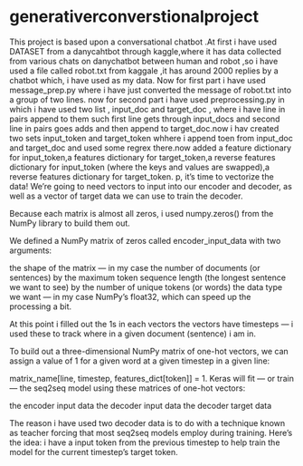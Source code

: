 # generativerconverstionalproject
This project is based upon a conversational chatbot .At first i have used DATASET from a danycahtbot through kaggle,where it has data collected from various chats on danychatbot between human and robot ,so i have used a file called robot.txt from kaggale ,it has around 2000 replies by a chatbot which, i have used as my data.
Now for first part i have used message_prep.py where i have just converted the message of robot.txt into a group of two lines.
now for second part i have used preprocessing.py in which i have used two list , input_doc and target_doc , where i have line in pairs append to them such first line gets through input_docs and second line  in pairs goes adds <start> and <end> then append  to target_doc.now i hav created two sets input_token and target_token whhere i append toen from input_doc and target_doc and used some regrex there.now added a feature dictionary for input_token,a features dictionary for 
 target_token,a reverse features dictionary for input_token (where the keys and values are swapped),a reverse features dictionary for target_token.
  p, it’s time to vectorize the data! We’re going to need vectors to input into our encoder and decoder, as well as a vector of target data we can use to train the decoder.

Because each matrix is almost all zeros, i used numpy.zeros() from the NumPy library to build them out.

We defined a NumPy matrix of zeros called encoder_input_data with two arguments:

the shape of the matrix — in my case the number of documents (or sentences) by the maximum token sequence length (the longest sentence we want to see) by the number of unique tokens (or words)
the data type we want — in my case NumPy’s float32, which can speed up the processing a bit.


At this point i   filled out the 1s in each vectors
the vectors have timesteps — i used these to track where in a given document (sentence) i am in.

To build out a three-dimensional NumPy matrix of one-hot vectors, we can assign a value of 1 for a given word at a given timestep in a given line:

matrix_name[line, timestep, features_dict[token]] = 1.
Keras will fit — or train — the seq2seq model using these matrices of one-hot vectors:

the encoder input data
the decoder input data
the decoder target data

The reason i have used two decoder data is  to do with a technique known as teacher forcing that most seq2seq models employ during training. Here’s the idea: i have a  input token from the previous timestep to help train the model for the current timestep’s target token.
